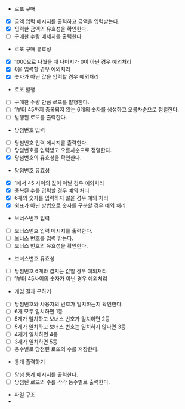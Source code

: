 - 로또 구매
- [x] 금액 입력 메시지를 출력하고 금액을 입력받는다.
- [x] 입력한 금액의 유효성을 확인한다.
- [ ] 구매한 수량 메세지를 출력한다.

- 로또 구매 유효성
- [x] 1000으로 나눴을 때 나머지가 0이 아닌 경우 예외처리
- [x] 0을 입력할 경우 예외처리
- [x] 숫자가 아닌 값을 입력할 경우 예외처리

- 로또 발행
- [ ] 구매한 수량 만큼 로또를 발행한다.
- [ ] 1부터 45까지 중복되지 않는 6개의 숫자를 생성하고 오름차순으로 정렬한다.
- [ ] 발행된 로또를 출력한다.

- 당첨번호 입력
- [ ] 당첨번호 입력 메시지를 출력한다.
- [ ] 당첨번호를 입력받고 오름차순으로 정렬한다.
- [x] 당첨번호의 유효성을 확인한다.

- 당첨번호 유효성
- [x] 1에서 45 사이의 값이 아닐 경우 예외처리
- [x] 중복된 수를 입력할 경우 예외 처리
- [x] 6개의 숫자를 입력하지 않을 경우 예외 처리
- [x] 쉼표가 아닌 방법으로 숫자를 구분할 경우 예외 처리

- 보너스번호 입력
- [ ] 보너스번호 입력 메시지를 출력한다.
- [ ] 보너스 번호를 입력 받는다.
- [ ] 보너스 번호의 유효성을 확인한다.

- 보너스번호 유효성
- [ ] 당첨번호 6개와 겹치는 값일 경우 예외처리
- [ ] 1부터 45사이의 숫자가 아닌 경우 예외처리

- 게임 결과 구하기
- [ ] 당첨번호와 사용자의 번호가 일치하는지 확인한다.
- [ ] 6개 모두 일치하면 1등
- [ ] 5개가 일치하고 보너스 번호가 일치하면 2등
- [ ] 5개가 일치하고 보너스 번호는 일치하지 않다면 3등
- [ ] 4개가 일치하면 4등
- [ ] 3개가 일치하면 5등
- [ ] 등수별로 당첨된 로또의 수를 저장한다.

- 통계 출력하기
- [ ] 당첨 통계 메시지를 출력한다.
- [ ] 당첨된 로또의 수를 각각 등수별로 출력한다.

- 파일 구조
-
